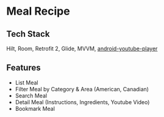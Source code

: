 
# Meal Recipe

## Tech Stack

Hilt, Room, Retrofit 2, Glide, MVVM, [android-youtube-player](https://github.com/PierfrancescoSoffritti/android-youtube-player)


## Features

- List Meal
- Filter Meal by Category & Area (American, Canadian)
- Search Meal
- Detail Meal (Instructions, Ingredients, Youtube Video)
- Bookmark Meal

